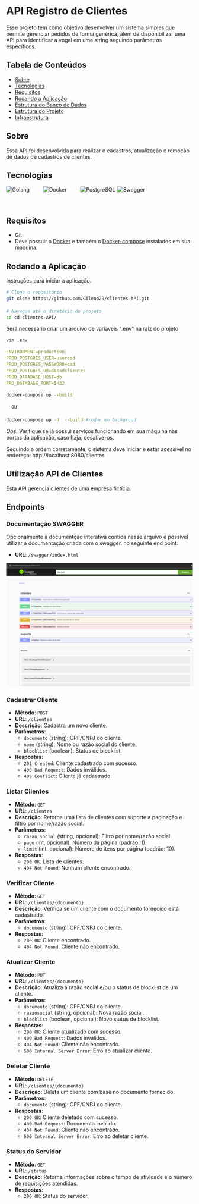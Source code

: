 # API Registro de Clientes

Esse projeto tem como objetivo desenvolver um sistema simples que permite gerenciar pedidos de forma genérica, além de disponibilizar uma API para identificar a vogal em uma string seguindo parâmetros específicos.

## Tabela de Conteúdos

- [Sobre](#sobre)
- [Tecnologias](#tecnologias)
- [Requisitos](#requisitos)
- [Rodando a Aplicação](#uso)
- [Estrutura do Banco de Dados](#tabela)
- [Estrutura do Projeto](#estrutura)
- [Infraestrutura](#infraestrutura)

<div id='sobre'/>

## Sobre

Essa API foi desenvolvida para  realizar o cadastros, atualização e remoção de dados de cadastros de clientes.

<div id='tecnologias'/>

## Tecnologias

<div style="display: flex">

 <img align="center" alt="Golang" height="50" width="100" src="https://cdn.jsdelivr.net/gh/devicons/devicon@latest/icons/go/go-original.svg" />

 <img align="center" alt="Docker" height="50" width="100" src="https://cdn.jsdelivr.net/gh/devicons/devicon@latest/icons/docker/docker-original-wordmark.svg" />
 <img align="center" alt="PostgreSQL" height="50" width="100" src="https://cdn.jsdelivr.net/gh/devicons/devicon@latest/icons/postgresql/postgresql-original-wordmark.svg" />

 <img align="center" alt="Swagger" height="50" width="100" src="https://cdn.jsdelivr.net/gh/devicons/devicon@latest/icons/swagger/swagger-original.svg" />


</div>

<div id='requisitos'/>

## Requisitos

<ul>
  <li>Git</li>
  <li>Deve possuir o <a href="https://docs.docker.com/engine/install/">Docker</a> e também o <a href="https://docs.docker.com/compose/install/">Docker-compose</a> instalados em sua máquina.</li>
</ul>

<div id='uso'/>

## Rodando a Aplicação

Instruções para iniciar a aplicação.

```sh
# Clone o repositório
git clone https://github.com/Gileno29/clientes-API.git

# Navegue até o diretório do projeto
cd cd clientes-API/
```
Será necessário criar um arquivo de variáveis ".env" na raiz do projeto


```sh
vim .env
```

```yml
ENVIRONMENT=production
PROD_POSTGRES_USER=usercad
PROD_POSTGRES_PASSWORD=cad
PROD_POSTGRES_DB=dbcadclientes
PROD_DATABASE_HOST=db
PRO_DATABASE_PORT=5432


```

```sh
docker-compose up --build

  OU 

docker-compose up -d  --build #rodar em backgroud
```
*Obs:* Verifique se já possui serviços funcionando em sua máquina nas portas da aplicação, caso haja, desative-os.

Seguindo a ordem corretamente, o sistema deve iniciar e estar acessível no endereço: http://localhost:8080/clientes


## Utilização API de Clientes

Esta API gerencia clientes de uma empresa fictícia.


## Endpoints

### Documentação SWAGGER

Opcionalmente a  documentção interativa contida nesse arquivo é possivel utilizar a documentação criada com o swagger.
no seguinte end point:
- **URL**: `/swagger/index.html`

<img src="https://github.com/Gileno29/clientes-API/blob/main/doc_img/image.png"/>




### Cadastrar Cliente
- **Método**: `POST`
- **URL**: `/clientes`
- **Descrição**: Cadastra um novo cliente.
- **Parâmetros**:
  - `documento` (string): CPF/CNPJ do cliente.
  - `nome` (string): Nome ou razão social do cliente.
  - `blocklist` (boolean): Status de blocklist.
- **Respostas**:
  - `201 Created`: Cliente cadastrado com sucesso.
  - `400 Bad Request`: Dados inválidos.
  - `409 Conflict`: Cliente já cadastrado.

### Listar Clientes
- **Método**: `GET`
- **URL**: `/clientes`
- **Descrição**: Retorna uma lista de clientes com suporte a paginação e filtro por nome/razão social.
- **Parâmetros**:
  - `razao_social` (string, opcional): Filtro por nome/razão social.
  - `page` (int, opcional): Número da página (padrão: 1).
  - `limit` (int, opcional): Número de itens por página (padrão: 10).
- **Respostas**:
  - `200 OK`: Lista de clientes.
  - `404 Not Found`: Nenhum cliente encontrado.

### Verificar Cliente
- **Método**: `GET`
- **URL**: `/clientes/{documento}`
- **Descrição**: Verifica se um cliente com o documento fornecido está cadastrado.
- **Parâmetros**:
  - `documento` (string): CPF/CNPJ do cliente.
- **Respostas**:
  - `200 OK`: Cliente encontrado.
  - `404 Not Found`: Cliente não encontrado.

### Atualizar Cliente
- **Método**: `PUT`
- **URL**: `/clientes/{documento}`
- **Descrição**: Atualiza a razão social e/ou o status de blocklist de um cliente.
- **Parâmetros**:
  - `documento` (string): CPF/CNPJ do cliente.
  - `razaosocial` (string, opcional): Nova razão social.
  - `blocklist` (boolean, opcional): Novo status de blocklist.
- **Respostas**:
  - `200 OK`: Cliente atualizado com sucesso.
  - `400 Bad Request`: Dados inválidos.
  - `404 Not Found`: Cliente não encontrado.
  - `500 Internal Server Error`: Erro ao atualizar cliente.

### Deletar Cliente
- **Método**: `DELETE`
- **URL**: `/clientes/{documento}`
- **Descrição**: Deleta um cliente com base no documento fornecido.
- **Parâmetros**:
  - `documento` (string): CPF/CNPJ do cliente.
- **Respostas**:
  - `200 OK`: Cliente deletado com sucesso.
  - `400 Bad Request`: Documento inválido.
  - `404 Not Found`: Cliente não encontrado.
  - `500 Internal Server Error`: Erro ao deletar cliente.

### Status do Servidor
- **Método**: `GET`
- **URL**: `/status`
- **Descrição**: Retorna informações sobre o tempo de atividade e o número de requisições atendidas.
- **Respostas**:
  - `200 OK`: Status do servidor.
